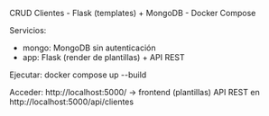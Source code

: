 CRUD Clientes - Flask (templates) + MongoDB - Docker Compose

Servicios:
- mongo: MongoDB sin autenticación
- app: Flask (render de plantillas) + API REST

Ejecutar:
  docker compose up --build

Acceder:
  http://localhost:5000/   -> frontend (plantillas)
  API REST en http://localhost:5000/api/clientes
